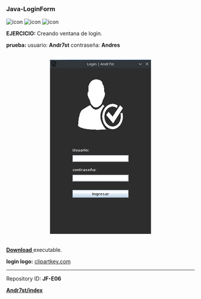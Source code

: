 ### Java-LoginForm

![icon](https://raw.github.com/Andr7st/index/main/src/images/icons/java_x32.png)
![icon](https://raw.github.com/Andr7st/index/main/src/images/icons/git_x32.png)
![icon](https://raw.github.com/Andr7st/index/main/src/images/icons/github_x32.png)

**EJERCICIO:** Creando ventana de login.

**prueba:**
usuario: **Andr7st** 
contraseña: **Andres**

<!-- Download [**Demo**](demo/Demo.zip)

![imagen](out/images/JF_E06_A.png)

style=" width:300px ; height:96px "
-->

<br>

<div align="center">
<img src="out/images/JF_E06_A.png"  />
</div>

<br>

<a href="out/demo/demo_JF-E06.zip" download> **Download** </a> executable.


**login logo:** [clipartkey.com](https://www.clipartkey.com/view/TbJihh_user-icon-login-logo/)

---

Repository ID: **JF-E06**

[**Andr7st/index**](https://github.com/Andr7st/index/)
